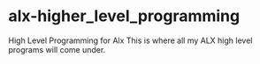 # alx-higher_level_programming
High Level Programming for Alx
This is where all my ALX high level programs will come under. 
